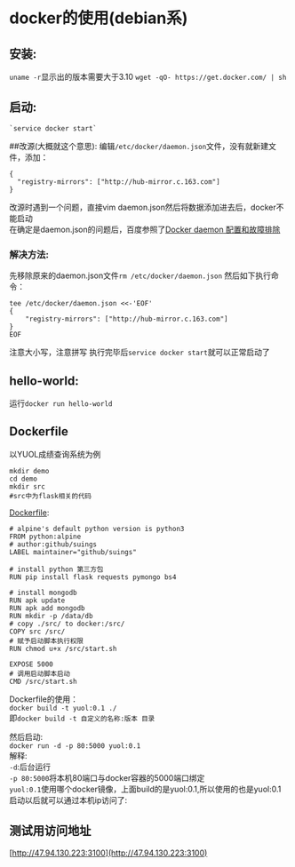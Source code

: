 # docker的使用(debian系)


## 安装:  
`uname -r`显示出的版本需要大于3.10
`wget -qO- https://get.docker.com/ | sh`
## 启动:
    `service docker start`
##改源(大概就这个意思):
编辑`/etc/docker/daemon.json`文件，没有就新建文件，添加：
```
{
  "registry-mirrors": ["http://hub-mirror.c.163.com"]
}
```
改源时遇到一个问题，直接vim daemon.json然后将数据添加进去后，docker不能启动  
在确定是daemon.json的问题后，百度参照了[Docker daemon 配置和故障排除](https://blog.csdn.net/warrior_0319/article/details/78407172?locationNum=10&fps=1)  
### 解决方法:
先移除原来的daemon.json文件`rm /etc/docker/daemon.json`
然后如下执行命令：
```
tee /etc/docker/daemon.json <<-'EOF'
{
    "registry-mirrors": ["http://hub-mirror.c.163.com"]
}
EOF
```
注意大小写，注意拼写
执行完毕后`service docker start`就可以正常启动了
## hello-world:
运行`docker run hello-world`

## Dockerfile
以YUOL成绩查询系统为例
```
mkdir demo
cd demo
mkdir src
#src中为flask相关的代码
```

[Dockerfile](Dockerfile):
```
# alpine's default python version is python3
FROM python:alpine 
# author:github/suings
LABEL maintainer="github/suings"

# install python 第三方包 
RUN pip install flask requests pymongo bs4

# install mongodb
RUN apk update
RUN apk add mongodb 
RUN mkdir -p /data/db
# copy ./src/ to docker:/src/
COPY src /src/
# 赋予启动脚本执行权限
RUN chmod u+x /src/start.sh

EXPOSE 5000
# 调用启动脚本启动
CMD /src/start.sh
```

Dockerfile的使用：  
`docker build -t yuol:0.1 ./`  
即`docker build -t 自定义的名称:版本 目录`
  
然后启动:  
`docker run -d -p 80:5000 yuol:0.1`  
解释:  
`-d`:后台运行  
`-p 80:5000`将本机80端口与docker容器的5000端口绑定  
`yuol:0.1`使用哪个docker镜像，上面build的是yuol:0.1,所以使用的也是yuol:0.1  
启动以后就可以通过本机ip访问了:

## 测试用访问地址
[http://47.94.130.223:3100](http://47.94.130.223:3100)